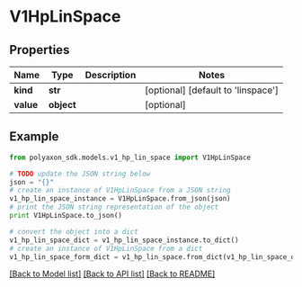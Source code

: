 # V1HpLinSpace


## Properties
Name | Type | Description | Notes
------------ | ------------- | ------------- | -------------
**kind** | **str** |  | [optional] [default to 'linspace']
**value** | **object** |  | [optional] 

## Example

```python
from polyaxon_sdk.models.v1_hp_lin_space import V1HpLinSpace

# TODO update the JSON string below
json = "{}"
# create an instance of V1HpLinSpace from a JSON string
v1_hp_lin_space_instance = V1HpLinSpace.from_json(json)
# print the JSON string representation of the object
print V1HpLinSpace.to_json()

# convert the object into a dict
v1_hp_lin_space_dict = v1_hp_lin_space_instance.to_dict()
# create an instance of V1HpLinSpace from a dict
v1_hp_lin_space_form_dict = v1_hp_lin_space.from_dict(v1_hp_lin_space_dict)
```
[[Back to Model list]](../README.md#documentation-for-models) [[Back to API list]](../README.md#documentation-for-api-endpoints) [[Back to README]](../README.md)



